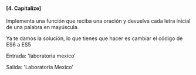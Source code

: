 #### [4. Capitalize]

Implementa una función que reciba una oración y devuelva cada letra inicial de
una palabra en mayúscula.

Ya te damos la solución, lo que tienes que hacer es cambiar el código de ES6 a ES5

Entrada: 'laboratoria mexico' 

Salida: 'Laboratoria Mexico'